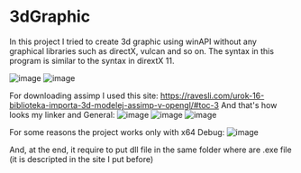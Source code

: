 # 3dGraphic
In this project I tried to create 3d graphic using winAPI without any graphical libraries such as directX, vulcan and so on. The syntax in this program is similar to the syntax in dirextX 11.

![image](https://user-images.githubusercontent.com/52841087/138960919-2478c344-594e-4e52-a382-a8d313b29ab7.png)
![image](https://user-images.githubusercontent.com/52841087/136666043-6371fd3a-244a-43c3-85bd-e04cc102e169.png)




For downloading assimp I used this site: https://ravesli.com/urok-16-biblioteka-importa-3d-modelej-assimp-v-opengl/#toc-3
And that's how looks my linker and General:
![image](https://user-images.githubusercontent.com/52841087/138603667-88b5411d-8174-4eb9-823e-df9646cae599.png)
![image](https://user-images.githubusercontent.com/52841087/138603681-b68864c0-5b5b-43c4-84c2-24cf90da9df3.png)
![image](https://user-images.githubusercontent.com/52841087/138603698-35b63af9-034a-440c-b66d-7da7873cbf70.png)

For some reasons the project works only with x64 Debug:
![image](https://user-images.githubusercontent.com/52841087/138603754-220fedc6-598c-4e81-934a-beefb3529e7c.png)

And, at the end, it require to put dll file in the same folder where are .exe file (it is descripted in the site I put before)
